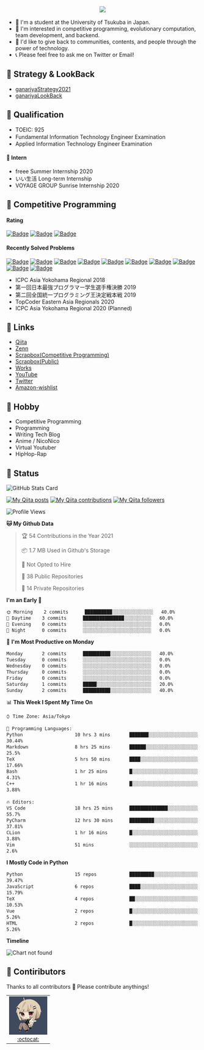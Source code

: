 <!-- 
```bash
$ docker run --rm ganariya/ganariya:ascii

  __ _  __ _ _ __   __ _ _ __(_)_   _  __ _
 / _` |/ _` | '_ \ / _` | '__| | | | |/ _` |
| (_| | (_| | | | | (_| | |  | | |_| | (_| |
 \__, |\__,_|_| |_|\__,_|_|  |_|\__, |\__,_|
 |___/                          |___/

``` -->

<div align="center">
  <img src="https://media1.tenor.com/images/231ed5e3ad49ebbfd3770031cc1b3f75/tenor.gif?itemid=7432079"/>
</div>

- 🏫 I'm a student at the University of Tsukuba in Japan.
- 🌱 I'm interested in competitive programming, evolutionary computation, team development, and backend.
- 💖 I'd like to give back to communities, contents, and people through the power of technology.
- 📞 Please feel free to ask me on Twitter or Email!

## 🐾 Strategy & LookBack

- [ganariyaStrategy2021](https://docs.google.com/presentation/d/1K4m_vTmV9x2ZvDPesYVIBST0K_h1jNjBMLhQwkdlSCQ)
- [ganariyaLookBack](https://drive.google.com/drive/folders/16P73HK-dLVChC2ivkYosRIY9bT6VXmaC?usp=sharing)

## 🐾 Qualification

- TOEIC: 925
- Fundamental Information Technology Engineer Examination　
- Applied Information Technology Engineer Examination

#### 🐾 Intern

- freee Summer Internship 2020
- いい生活 Long-term Internship
- VOYAGE GROUP Sunrise Internship 2020

## 🐾 Competitive Programming

#### Rating

[![Badge](https://cp-logo.vercel.app/atcoder/ganariya2525)](https://atcoder.jp/users/ganariya2525) [![Badge](https://cp-logo.vercel.app/codeforces/ganariya)](https://codeforces.com/profile/ganariya) [![Badge](https://cp-logo.vercel.app/yukicoder/ganariya)](https://yukicoder.me/users/3037)

<!--START_SECTION:custom_action-->
#### Recently Solved Problems
[![Badge](https://img.shields.io/static/v1?label=ABC188E%20500&message=AC&color=brightgreen)](https://atcoder.jp/contests/abc188/submissions/19340080)
[![Badge](https://img.shields.io/static/v1?label=ABC188D%20400&message=AC&color=brightgreen)](https://atcoder.jp/contests/abc188/submissions/19336157)
[![Badge](https://img.shields.io/static/v1?label=ABC188C%20300&message=AC&color=brightgreen)](https://atcoder.jp/contests/abc188/submissions/19323011)
[![Badge](https://img.shields.io/static/v1?label=ABC188B%20200&message=AC&color=brightgreen)](https://atcoder.jp/contests/abc188/submissions/19314072)
[![Badge](https://img.shields.io/static/v1?label=ABC188A%20100&message=AC&color=brightgreen)](https://atcoder.jp/contests/abc188/submissions/19312085)
[![Badge](https://img.shields.io/static/v1?label=ARC111A%20300&message=AC&color=brightgreen)](https://atcoder.jp/contests/arc111/submissions/19302446)
[![Badge](https://img.shields.io/static/v1?label=ARC111A%20300&message=AC&color=brightgreen)](https://atcoder.jp/contests/arc111/submissions/19302422)
[![Badge](https://img.shields.io/static/v1?label=ARC111B%20400&message=AC&color=brightgreen)](https://atcoder.jp/contests/arc111/submissions/19301348)
[![Badge](https://img.shields.io/static/v1?label=PAKENCAMP2020DAY1H%200&message=WA&color=yellow)](https://atcoder.jp/contests/pakencamp-2020-day1/submissions/19226949)
[![Badge](https://img.shields.io/static/v1?label=PAKENCAMP2020DAY1H%200&message=WA&color=yellow)](https://atcoder.jp/contests/pakencamp-2020-day1/submissions/19226923)

<!--END_SECTION:custom_action-->

- ICPC Asia Yokohama Regional 2018
- 第一回日本最強プログラマー学生選手権決勝 2019
- 第二回全国統一プログラミング王決定戦本戦 2019
- TopCoder Eastern Asia Regionals 2020
- ICPC Asia Yokohama Regional 2020 (Planned)

## 🐾 Links

- [Qiita](https://qiita.com/ganariya)
- [Zenn](https://zenn.dev/ganariya)
- [Scrapbox(Competitive Programming)](https://scrapbox.io/ganariya-competitive/)
- [Scrapbox(Public)](https://scrapbox.io/ganariya-public/)
- [Works](https://ganariya.github.io/works/)
- [YouTube](https://www.youtube.com/channel/UCPTKMrRhOSf30v59Ktbpl1A)
- [Twitter](https://twitter.com/ganariya)
- [Amazon-wishlist](https://www.amazon.co.jp/hz/wishlist/ls/7297J1ZN3DSH)

## 🐾 Hobby

- Competitive Programming
- Programming
- Writing Tech Blog
- Anime / NicoNico
- Virtual Youtuber
- HipHop-Rap

## 🐾 Status

![GitHub Stats Card](https://github-readme-stats.vercel.app/api?username=Ganariya&count_private=true&show_icons=true&theme=dracula)


[![My Qiita posts](https://qiita-badge.apiapi.app/s/ganariya/posts.svg)](http://qiita.com/ganariya) 
[![My Qiita contributions](https://qiita-badge.apiapi.app/s/ganariya/contributions.svg)](http://qiita.com/ganariya) [![My Qiita followers](https://qiita-badge.apiapi.app/s/ganariya/followers.svg)](http://qiita.com/ganariya)

<!--START_SECTION:waka-->
![Profile Views](http://img.shields.io/badge/Profile%20Views-73-blue)

**🐱 My Github Data** 

> 🏆 54 Contributions in the Year 2021
 > 
> 📦 1.7 MB Used in Github's Storage 
 > 
> 🚫 Not Opted to Hire
 > 
> 📜 38 Public Repositories 
 > 
> 🔑 14 Private Repositories  
 > 
**I'm an Early 🐤** 

```text
🌞 Morning    2 commits      ██████████░░░░░░░░░░░░░░░   40.0% 
🌆 Daytime    3 commits      ███████████████░░░░░░░░░░   60.0% 
🌃 Evening    0 commits      ░░░░░░░░░░░░░░░░░░░░░░░░░   0.0% 
🌙 Night      0 commits      ░░░░░░░░░░░░░░░░░░░░░░░░░   0.0%

```
📅 **I'm Most Productive on Monday** 

```text
Monday       2 commits      ██████████░░░░░░░░░░░░░░░   40.0% 
Tuesday      0 commits      ░░░░░░░░░░░░░░░░░░░░░░░░░   0.0% 
Wednesday    0 commits      ░░░░░░░░░░░░░░░░░░░░░░░░░   0.0% 
Thursday     0 commits      ░░░░░░░░░░░░░░░░░░░░░░░░░   0.0% 
Friday       0 commits      ░░░░░░░░░░░░░░░░░░░░░░░░░   0.0% 
Saturday     1 commits      █████░░░░░░░░░░░░░░░░░░░░   20.0% 
Sunday       2 commits      ██████████░░░░░░░░░░░░░░░   40.0%

```


📊 **This Week I Spent My Time On** 

```text
⌚︎ Time Zone: Asia/Tokyo

💬 Programming Languages: 
Python                   10 hrs 3 mins       ███████░░░░░░░░░░░░░░░░░░   30.44% 
Markdown                 8 hrs 25 mins       ██████░░░░░░░░░░░░░░░░░░░   25.5% 
TeX                      5 hrs 50 mins       ████░░░░░░░░░░░░░░░░░░░░░   17.66% 
Bash                     1 hr 25 mins        █░░░░░░░░░░░░░░░░░░░░░░░░   4.31% 
C++                      1 hr 16 mins        █░░░░░░░░░░░░░░░░░░░░░░░░   3.88%

🔥 Editors: 
VS Code                  18 hrs 25 mins      ██████████████░░░░░░░░░░░   55.7% 
PyCharm                  12 hrs 30 mins      █████████░░░░░░░░░░░░░░░░   37.81% 
CLion                    1 hr 16 mins        █░░░░░░░░░░░░░░░░░░░░░░░░   3.88% 
Vim                      51 mins             ░░░░░░░░░░░░░░░░░░░░░░░░░   2.6%

```

**I Mostly Code in Python** 

```text
Python                   15 repos            █████████░░░░░░░░░░░░░░░░   39.47% 
JavaScript               6 repos             ████░░░░░░░░░░░░░░░░░░░░░   15.79% 
TeX                      4 repos             ██░░░░░░░░░░░░░░░░░░░░░░░   10.53% 
Vue                      2 repos             █░░░░░░░░░░░░░░░░░░░░░░░░   5.26% 
HTML                     2 repos             █░░░░░░░░░░░░░░░░░░░░░░░░   5.26%

```


**Timeline**

![Chart not found](https://raw.githubusercontent.com/Ganariya/Ganariya/master/charts/bar_graph.png) 


<!--END_SECTION:waka-->

## 🐾 Contiributors

Thanks to all contributors 🎉
Please contribute anythings!

<table>
  <tr>
    <td align="center"><a href="https://github.com/Ganariya"><img src="https://github.com/Ganariya/Ganariya/blob/master/ganariya.png?raw=true" width="100px;" alt="ganariya"/><br /><a href="https://github.com/Ganariya" title="Code">:octocat: </a></a></td>
  </tr>
</table>








